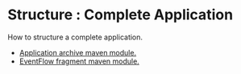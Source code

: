 # Structure : Complete Application

How to structure a complete application.

* [Application archive maven module.](querytable-application)
* [EventFlow fragment maven module.](querytable-eventflowfragment)

